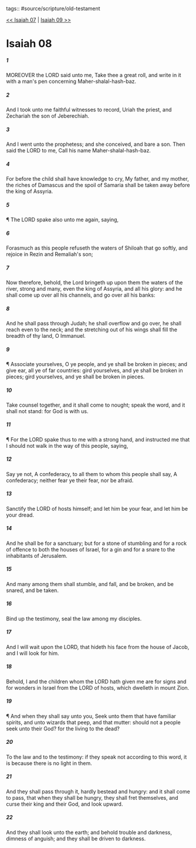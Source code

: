 tags:: #source/scripture/old-testament

[<< Isaiah 07](/old-testament/23_Isaiah/Isaiah_07.md) | [Isaiah 09 >>](/old-testament/23_Isaiah/Isaiah_09.md)

# Isaiah 08

##### 1

MOREOVER the LORD said unto me, Take thee a great roll, and write in it with a man's pen concerning Maher-shalal-hash-baz.

##### 2

And I took unto me faithful witnesses to record, Uriah the priest, and Zechariah the son of Jeberechiah.

##### 3

And I went unto the prophetess; and she conceived, and bare a son. Then said the LORD to me, Call his name Maher-shalal-hash-baz.

##### 4

For before the child shall have knowledge to cry, My father, and my mother, the riches of Damascus and the spoil of Samaria shall be taken away before the king of Assyria.

##### 5

¶ The LORD spake also unto me again, saying,

##### 6

Forasmuch as this people refuseth the waters of Shiloah that go softly, and rejoice in Rezin and Remaliah's son;

##### 7

Now therefore, behold, the Lord bringeth up upon them the waters of the river, strong and many, even the king of Assyria, and all his glory: and he shall come up over all his channels, and go over all his banks:

##### 8

And he shall pass through Judah; he shall overflow and go over, he shall reach even to the neck; and the stretching out of his wings shall fill the breadth of thy land, O Immanuel.

##### 9

¶ Associate yourselves, O ye people, and ye shall be broken in pieces; and give ear, all ye of far countries: gird yourselves, and ye shall be broken in pieces; gird yourselves, and ye shall be broken in pieces.

##### 10

Take counsel together, and it shall come to nought; speak the word, and it shall not stand: for God is with us.

##### 11

¶ For the LORD spake thus to me with a strong hand, and instructed me that I should not walk in the way of this people, saying,

##### 12

Say ye not, A confederacy, to all them to whom this people shall say, A confederacy; neither fear ye their fear, nor be afraid.

##### 13

Sanctify the LORD of hosts himself; and let him be your fear, and let him be your dread.

##### 14

And he shall be for a sanctuary; but for a stone of stumbling and for a rock of offence to both the houses of Israel, for a gin and for a snare to the inhabitants of Jerusalem.

##### 15

And many among them shall stumble, and fall, and be broken, and be snared, and be taken.

##### 16

Bind up the testimony, seal the law among my disciples.

##### 17

And I will wait upon the LORD, that hideth his face from the house of Jacob, and I will look for him.

##### 18

Behold, I and the children whom the LORD hath given me are for signs and for wonders in Israel from the LORD of hosts, which dwelleth in mount Zion.

##### 19

¶ And when they shall say unto you, Seek unto them that have familiar spirits, and unto wizards that peep, and that mutter: should not a people seek unto their God? for the living to the dead?

##### 20

To the law and to the testimony: if they speak not according to this word, it is because there is no light in them.

##### 21

And they shall pass through it, hardly bestead and hungry: and it shall come to pass, that when they shall be hungry, they shall fret themselves, and curse their king and their God, and look upward.

##### 22

And they shall look unto the earth; and behold trouble and darkness, dimness of anguish; and they shall be driven to darkness.
